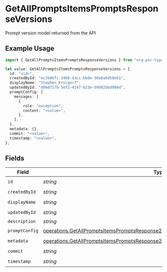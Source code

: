 # GetAllPromptsItemsPromptsResponseVersions

Prompt version model returned from the API

## Example Usage

```typescript
import { GetAllPromptsItemsPromptsResponseVersions } from "orq-poc-typescript-multi-env-version/models/operations";

let value: GetAllPromptsItemsPromptsResponseVersions = {
  id: "<id>",
  createdById: "ec760bfc-3466-43cc-bb0e-50aba6d58eb1",
  displayName: "Stephen_Kreiger7",
  updatedById: "d06d717b-5ef2-4147-b23e-b9b02bbd986d",
  promptConfig: {
    messages: [
      {
        role: "exception",
        content: "<value>",
      },
    ],
  },
  metadata: {},
  commit: "<value>",
  timestamp: "<value>",
};
```

## Fields

| Field                                                                                                                                                                                            | Type                                                                                                                                                                                             | Required                                                                                                                                                                                         | Description                                                                                                                                                                                      |
| ------------------------------------------------------------------------------------------------------------------------------------------------------------------------------------------------ | ------------------------------------------------------------------------------------------------------------------------------------------------------------------------------------------------ | ------------------------------------------------------------------------------------------------------------------------------------------------------------------------------------------------ | ------------------------------------------------------------------------------------------------------------------------------------------------------------------------------------------------ |
| `id`                                                                                                                                                                                             | *string*                                                                                                                                                                                         | :heavy_check_mark:                                                                                                                                                                               | N/A                                                                                                                                                                                              |
| `createdById`                                                                                                                                                                                    | *string*                                                                                                                                                                                         | :heavy_check_mark:                                                                                                                                                                               | N/A                                                                                                                                                                                              |
| `displayName`                                                                                                                                                                                    | *string*                                                                                                                                                                                         | :heavy_check_mark:                                                                                                                                                                               | N/A                                                                                                                                                                                              |
| `updatedById`                                                                                                                                                                                    | *string*                                                                                                                                                                                         | :heavy_check_mark:                                                                                                                                                                               | N/A                                                                                                                                                                                              |
| `description`                                                                                                                                                                                    | *string*                                                                                                                                                                                         | :heavy_minus_sign:                                                                                                                                                                               | N/A                                                                                                                                                                                              |
| `promptConfig`                                                                                                                                                                                   | [operations.GetAllPromptsItemsPromptsResponse200ApplicationJSONResponseBodyPromptConfig](../../models/operations/getallpromptsitemspromptsresponse200applicationjsonresponsebodypromptconfig.md) | :heavy_check_mark:                                                                                                                                                                               | N/A                                                                                                                                                                                              |
| `metadata`                                                                                                                                                                                       | [operations.GetAllPromptsItemsPromptsResponse200ApplicationJSONResponseBodyMetadata](../../models/operations/getallpromptsitemspromptsresponse200applicationjsonresponsebodymetadata.md)         | :heavy_check_mark:                                                                                                                                                                               | N/A                                                                                                                                                                                              |
| `commit`                                                                                                                                                                                         | *string*                                                                                                                                                                                         | :heavy_check_mark:                                                                                                                                                                               | N/A                                                                                                                                                                                              |
| `timestamp`                                                                                                                                                                                      | *string*                                                                                                                                                                                         | :heavy_check_mark:                                                                                                                                                                               | N/A                                                                                                                                                                                              |
